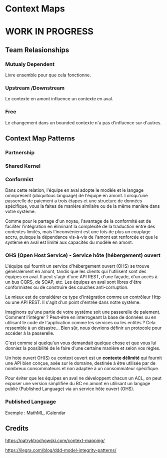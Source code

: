 # Context Maps


# WORK IN PROGRESS

## Team Relasionships

### Mutualy Dependent

Livre ensemble pour que cela fonctionne.

### Upstream /Downstream

Le contexte en amont influence un contexte en aval.

### Free

Le changement dans un bounded contexte n'a pas d'influence sur d'autres.


## Context Map Patterns

### Partnership

### Shared Kernel


### Conformist

Dans cette relation, l'équipe en aval adopte le modèle et le langage omniprésent (ubiquitous language) de l'équipe en amont. 
Lorsqu'une passerelle de paiement a trois étapes et une structure de données spécifique, vous la faites de manière similaire ou de la même manière dans votre système.

Comme pour le partage d'un noyau, l'avantage de la conformité est de faciliter l'intégration en éliminant la complexité de la traduction entre des contextes limités, mais l'inconvénient est une fois de plus un couplage accru, puisque la dépendance vis-à-vis de l'amont est renforcée et que le système en aval est limité aux capacités du modèle en amont.

### OHS (Open Host Service) - Service hôte (hébergement) ouvert

L'équipe qui fournit un service d'hébergement ouvert (OHS) se trouve généralement en amont, tandis que les clients qui l'utilisent sont des équipes en aval. Il peut s'agir d'une API REST, d'une façade, d'un accès à un bus CQRS, de SOAP, etc.
Les équipes en aval sont libres d'être conformistes ou de construire des couches anti-corruption.

Le mieux est de considérer ce type d'intégration comme un contrôleur Http ou une API REST. Il s'agit d'un point d'entrée dans notre système.

Imaginons qu'une partie de votre système soit une passerelle de paiement. Comment l'intégrer ? 
Peut-être en interrogeant la base de données ou en utilisant le code de l'application comme les services ou les entités ? 
Cela ressemble à un désastre... Bien sûr, nous devrions définir un protocole pour accéder à la passerelle. 

C'est comme si quelqu'un vous demandait quelque chose et que vous lui donniez la possibilité de le faire d'une certaine manière et selon vos règles.

Un  hote ouvert OH(S) ou context ouvert est un __contexte délimité__ qui fournit une API bien conçue, axée sur le domaine, destinée à être utilisée par de nombreux consommateurs et non adaptée à un consommateur spécifique.

Pour éviter que les équipes en aval ne développent chacun un ACL, on peut exposer une version simplifiée du BC en amont en utilisant un langage publié (Published Language) via un service hôte ouvert (OHS).






### Published Language

Exemple : MathML, iCalendar




## Credits


https://patryktrochowski.com/context-mapping/

https://ilegra.com/blog/ddd-model-integrity-patterns/
